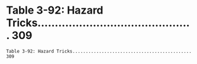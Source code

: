 # Table 3-92: Hazard Tricks............................................. 309

```
Table 3-92: Hazard Tricks............................................. 309

```
